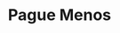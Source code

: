 ---
title: "Pague Menos"
url: /san-jose/pague-menos-avenida-1-eladio-prado-saenz/
shop: grandes almacenes
---